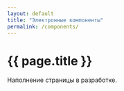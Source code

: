 ```yaml
---
layout: default
title: "Электронные компоненты"
permalink: /components/
---
```


# [](#header-1) {{ page.title }}

Наполнение страницы в разработке.

